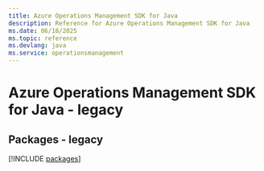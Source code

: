 ```yaml
---
title: Azure Operations Management SDK for Java
description: Reference for Azure Operations Management SDK for Java
ms.date: 06/18/2025
ms.topic: reference
ms.devlang: java
ms.service: operationsmanagement
---
```

# Azure Operations Management SDK for Java - legacy
## Packages - legacy
[!INCLUDE [packages](operations-management-index.md)]